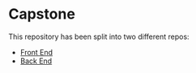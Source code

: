 # Capstone
This repository has been split into two different repos:

- [Front End](https://github.com/johnanmorris/frontend-conlang-tools)
- [Back End](https://github.com/johnanmorris/conlang-tools-api)
